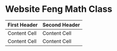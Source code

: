 # Website Feng Math Class

| First Header  | Second Header |
| ------------- | ------------- |
| Content Cell  | Content Cell  |
| Content Cell  | Content Cell  |
